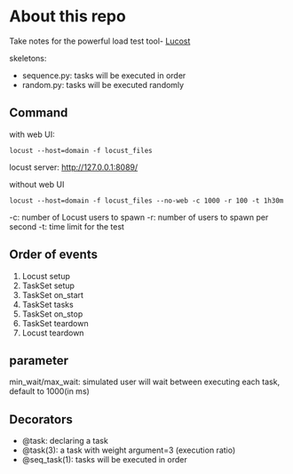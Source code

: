 # About this repo

Take notes for the powerful load test tool- [Lucost](https://github.com/locustio/locust)

skeletons:
- sequence.py: tasks will be executed in order
- random.py: tasks will be executed randomly

## Command

with web UI:
```
locust --host=domain -f locust_files
```

locust server:
http://127.0.0.1:8089/

without web UI
```
locust --host=domain -f locust_files --no-web -c 1000 -r 100 -t 1h30m
```

-c: number of Locust users to spawn
-r: number of users to spawn per second
-t: time limit for the test


## Order of events
1. Locust setup
2. TaskSet setup
3. TaskSet on_start
4. TaskSet tasks
5. TaskSet on_stop
6. TaskSet teardown
7. Locust teardown

## parameter

min_wait/max_wait: simulated user will wait between executing each task,  default to 1000(in ms)


## Decorators

- @task: declaring a task
- @task(3): a task with weight argument=3 (execution ratio)
- @seq_task(1): tasks will be executed in order
